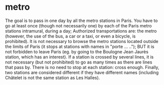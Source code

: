 # metro

The goal is to pass in one day by all the metro stations in Paris.
You have to go at least once (though not necessarily one) by each of the Paris metro stations intramural, during a day;
Authorized transportations are: the metro (however, the use of the bus, a car or a taxi, or even a bicycle, is prohibited).
It is not necessary to browse the metro stations located outside the limits of Paris (it stops at stations with names in "porte ... ..");
BUT it is not forbidden to leave Paris (eg. by going to the Boulogne Jean Jaurès station, which has an interest).
If a station is crossed by several lines, it is not necessary (but not prohibited) to go as many times as there are lines that pass by.
There is no need to stop at each station: cross enough.
Finally, two stations are considered different if they have different names (including Châtelet is not the same station as Les Halles).

